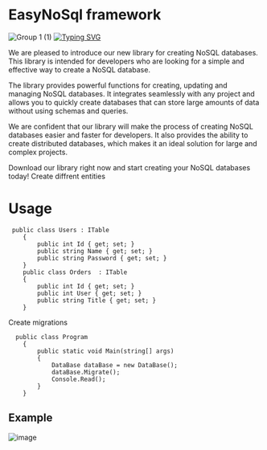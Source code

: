 # EasyNoSql framework
![Group 1 (1)](https://github.com/RedMooner/ENSFramework/assets/47520961/7f7e3a96-7b11-444e-b5d1-4e8140d36591)
 [![Typing SVG](https://readme-typing-svg.demolab.com?font=Fira+Code&size=23&pause=1000&width=435&lines=Create+your+databases+easier)](https://git.io/typing-svg)

We are pleased to introduce our new library for creating NoSQL databases. This library is intended for developers who are looking for a simple and effective way to create a NoSQL database.

The library provides powerful functions for creating, updating and managing NoSQL databases. It integrates seamlessly with any project and allows you to quickly create databases that can store large amounts of data without using schemas and queries.

We are confident that our library will make the process of creating NoSQL databases easier and faster for developers. It also provides the ability to create distributed databases, which makes it an ideal solution for large and complex projects.

Download our library right now and start creating your NoSQL databases today!
Create diffrent entities   
# Usage
     public class Users : ITable
        {
            public int Id { get; set; }
            public string Name { get; set; }
            public string Password { get; set; }
        }
        public class Orders  : ITable
        {
            public int Id { get; set; }
            public int User { get; set; }
            public string Title { get; set; }
        }

Create migrations


      public class Program
        {
            public static void Main(string[] args)
            {
                DataBase dataBase = new DataBase();
                dataBase.Migrate();
                Console.Read();
            }
        }

## Example 
![image](https://github.com/RedMooner/ENSFramework/assets/47520961/e8a39756-56f7-4a1c-8f4c-640747f8efad)

